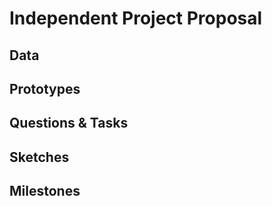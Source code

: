 # Independent Project Proposal

## Data


## Prototypes


## Questions & Tasks



## Sketches



## Milestones



